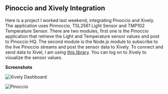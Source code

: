 Pinoccio and Xively Integration
-------------------------------

Here is a project I worked last weekend, integrating Pinoccio and Xively. The application uses Pinnoccio, TSL2561 Light Sensor and TMP102 Temperature Sensor. There are two modules, first one is the Pinoccio application that retrieve the Light and Temperature sensor values and post to Pinoccio HQ. The second module is the Node.js module to subscribe to the live Pinoccio streams and post the sensor data to Xively. To connect and send data to Xivel, I am using [this library](https://github.com/nazt/node-xively). You can log on to Xively to visualize the sensor values.

**Screenshots**

![Xively Dashboard](https://raw.githubusercontent.com/krvarma/Pinoccio_Xively/master/screenshots/dashboard.png)

![Pinoccio](https://raw.githubusercontent.com/krvarma/Pinoccio_Xively/master/screenshots/pinoccio.JPG)